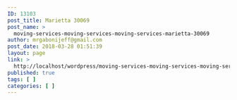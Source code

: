 ```yaml
---
ID: 13103
post_title: Marietta 30069
post_name: >
  moving-services-moving-services-moving-services-marietta-30069
author: mrgabonijeff@gmail.com
post_date: 2018-03-28 01:51:39
layout: page
link: >
  http://localhost/wordpress/moving-services-moving-services-moving-services-marietta-30069/
published: true
tags: [ ]
categories: [ ]
---
```


